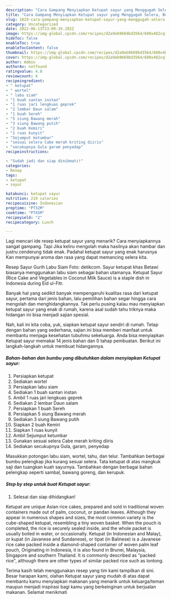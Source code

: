 ```yaml
---
description: "Cara Gampang Menyiapkan Ketupat sayur yang Menggugah Selera, Buat Buka Puasa}"
title: "Cara Gampang Menyiapkan Ketupat sayur yang Menggugah Selera, Buat Buka Puasa}"
slug: 1029-cara-gampang-menyiapkan-ketupat-sayur-yang-menggugah-selera-buat-buka-puasa
category: Uncategorized
date: 2022-06-13T23:09:19.292Z
image: https://img-global.cpcdn.com/recipes/d2a9eb9669bd3564/680x482cq70/ketupat-sayur-foto-resep-utama.jpg
hideToc: false
enableToc: true
enableTocContent: false
thumbnail: https://img-global.cpcdn.com/recipes/d2a9eb9669bd3564/680x482cq70/ketupat-sayur-foto-resep-utama.jpg
cover: https://img-global.cpcdn.com/recipes/d2a9eb9669bd3564/680x482cq70/ketupat-sayur-foto-resep-utama.jpg
author: Admin
authorAv: notfound
ratingvalue: 4.8
reviewcount: 4
recipeingredient:
- " ketupat"
- " wortel"
- " labu siam"
- "1 buah santan instan"
- "1 ruas jari lengkuas geprek"
- "2 lembar Daun salam"
- "1 buah Sereh"
- "5 siung Bawang merah"
- "3 siung Bawang putih"
- "2 buah Kemiri"
- "1 ruas kunyit"
- "Sejumput ketumbar"
- "sesuai selera Cabe merah kriting diiris"
- "secukupnya Gula garam penyedap"
recipeinstructions:

- "Sudah jadi dan siap dinikmati!"
categories:
- Resep
tags:
- ketupat
- sayur

katakunci: ketupat sayur 
nutrition: 219 calories
recipecuisine: Indonesian
preptime: "PT32M"
cooktime: "PT45M"
recipeyield: "2"
recipecategory: Lunch

---
```



Lagi mencari ide resep ketupat sayur yang menarik? Cara menyiapkannya sangat gampang. Tapi Jika keliru mengolah maka hasilnya akan hambar dan justru cenderung tidak enak. Padahal ketupat sayur yang enak harusnya Kan mempunyai aroma dan rasa yang dapat memancing selera kita.


Resep Sayur Gurih Labu Siam Foto: detikcom. Sayur ketupat khas Betawi biasanya menggunakan labu siam sebagai bahan utamanya. Ketupat Sayur (Rice Cake and Vegetables in Coconut Milk Sauce) is a staple dish in Indonesia during Eid ul-Fitr.

Banyak hal yang sedikit banyak mempengaruhi kualitas rasa dari ketupat sayur, pertama dari jenis bahan, lalu pemilihan bahan segar hingga cara mengolah dan menghidangkannya. Tak perlu pusing kalau mau menyiapkan ketupat sayur yang enak di rumah, karena asal sudah tahu triknya maka hidangan ini bisa menjadi sajian spesial.


Nah, kali ini kita coba, yuk, siapkan ketupat sayur sendiri di rumah. Tetap dengan bahan yang sederhana, sajian ini bisa memberi manfaat untuk membantu menjaga kesehatan tubuhmu sekeluarga. Anda bisa menyiapkan Ketupat sayur memakai 14 jenis bahan dan 0 tahap pembuatan. Berikut ini langkah-langkah untuk membuat hidangannya.

<!--inarticleads1-->

##### Bahan-bahan dan bumbu yang dibutuhkan dalam menyiapkan Ketupat sayur:

1. Persiapkan  ketupat
1. Sediakan  wortel
1. Persiapkan  labu siam
1. Sediakan 1 buah santan instan
1. Ambil 1 ruas jari lengkuas geprek
1. Sediakan 2 lembar Daun salam
1. Persiapkan 1 buah Sereh
1. Persiapkan 5 siung Bawang merah
1. Sediakan 3 siung Bawang putih
1. Siapkan 2 buah Kemiri
1. Siapkan 1 ruas kunyit
1. Ambil Sejumput ketumbar
1. Gunakan sesuai selera Cabe merah kriting diiris
1. Sediakan secukupnya Gula, garam, penyedap


Masukkan potongan labu siam, wortel, tahu, dan telur. Tambahkan berbagai bumbu pelengkap jika kurang sesuai selera. Tata ketupat di atas mangkuk saji dan tuangkan kuah sayurnya. Tambahkan dengan berbagai bahan pelengkap seperti sambal, bawang goreng, dan kerupuk. 

<!--inarticleads2-->

##### Step by step untuk buat Ketupat sayur:


1. Selesai dan siap dihidangkan!

Ketupat are unique Asian rice cakes, prepared and sold in traditional woven containers made out of palm, coconut, or pandan leaves. Although they appear in numerous shapes and sizes, the most common variety is the cube-shaped ketupat, resembling a tiny woven basket. When the pouch is completed, the rice is securely sealed inside, and the whole packet is usually boiled in water, or occasionally. Ketupat (in Indonesian and Malay), or kupat (in Javanese and Sundanese), or tipat (in Balinese) is a Javanese rice cake packed inside a diamond-shaped container of woven palm leaf pouch, Originating in Indonesia, it is also found in Brunei, Malaysia, Singapore and southern Thailand. It is commonly described as &#34;packed rice&#34;, although there are other types of similar packed rice such as lontong. 

Terima kasih telah menggunakan resep yang tim kami tampilkan di sini. Besar harapan kami, olahan Ketupat sayur yang mudah di atas dapat membantu kamu menyiapkan makanan yang menarik untuk keluarga/teman maupun menjadi inspirasi bagi kamu yang berkeinginan untuk berjualan makanan. Selamat menikmati
